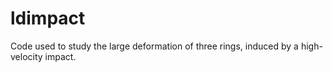 # ldimpact
Code used to study the large deformation of three rings, induced by a high-velocity impact.
